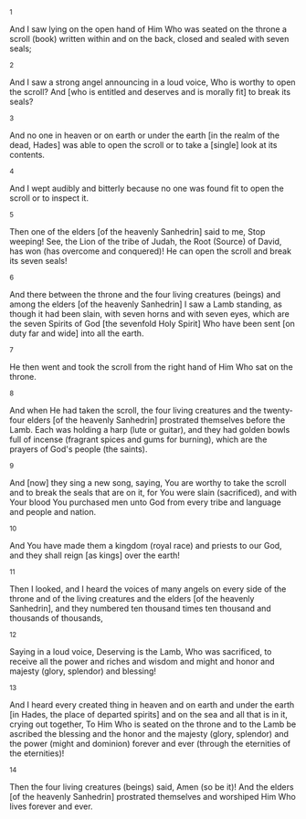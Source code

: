 <sup>1</sup> 

And I saw lying on the open hand of Him Who was seated on the throne a scroll (book) written within and on the back, closed and sealed with seven seals; 

<sup>2</sup> 

And I saw a strong angel announcing in a loud voice, Who is worthy to open the scroll? And [who is entitled and deserves and is morally fit] to break its seals? 

<sup>3</sup> 

And no one in heaven or on earth or under the earth [in the realm of the dead, Hades] was able to open the scroll or to take a [single] look at its contents. 

<sup>4</sup> 

And I wept audibly and bitterly because no one was found fit to open the scroll or to inspect it. 

<sup>5</sup> 

Then one of the elders [of the heavenly Sanhedrin] said to me, Stop weeping! See, the Lion of the tribe of Judah, the Root (Source) of David, has won (has overcome and conquered)! He can open the scroll and break its seven seals! 

<sup>6</sup> 

And there between the throne and the four living creatures (beings) and among the elders [of the heavenly Sanhedrin] I saw a Lamb standing, as though it had been slain, with seven horns and with seven eyes, which are the seven Spirits of God [the sevenfold Holy Spirit] Who have been sent [on duty far and wide] into all the earth. 

<sup>7</sup> 

He then went and took the scroll from the right hand of Him Who sat on the throne. 

<sup>8</sup> 

And when He had taken the scroll, the four living creatures and the twenty-four elders [of the heavenly Sanhedrin] prostrated themselves before the Lamb. Each was holding a harp (lute or guitar), and they had golden bowls full of incense (fragrant spices and gums for burning), which are the prayers of God's people (the saints). 

<sup>9</sup> 

And [now] they sing a new song, saying, You are worthy to take the scroll and to break the seals that are on it, for You were slain (sacrificed), and with Your blood You purchased men unto God from every tribe and language and people and nation. 

<sup>10</sup> 

And You have made them a kingdom (royal race) and priests to our God, and they shall reign [as kings] over the earth! 

<sup>11</sup> 

Then I looked, and I heard the voices of many angels on every side of the throne and of the living creatures and the elders [of the heavenly Sanhedrin], and they numbered ten thousand times ten thousand and thousands of thousands, 

<sup>12</sup> 

Saying in a loud voice, Deserving is the Lamb, Who was sacrificed, to receive all the power and riches and wisdom and might and honor and majesty (glory, splendor) and blessing! 

<sup>13</sup> 

And I heard every created thing in heaven and on earth and under the earth [in Hades, the place of departed spirits] and on the sea and all that is in it, crying out together, To Him Who is seated on the throne and to the Lamb be ascribed the blessing and the honor and the majesty (glory, splendor) and the power (might and dominion) forever and ever (through the eternities of the eternities)! 

<sup>14</sup> 

Then the four living creatures (beings) said, Amen (so be it)! And the elders [of the heavenly Sanhedrin] prostrated themselves and worshiped Him Who lives forever and ever.